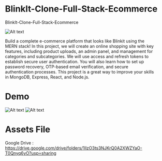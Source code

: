 # BlinkIt-Clone-Full-Stack-Ecommerce
BlinkIt-Clone-Full-Stack-Ecommerce

![Alt text](Thumnails.png?raw=true "Title")

Build a complete e-commerce platform that looks like Blinkit using the MERN stack! In this project, we will create an online shopping site with key features, including product uploads, an admin panel, and management for categories and subcategories. We will use access and refresh tokens to establish secure user authentication. You will also learn how to set up password recovery, OTP-based email verification, and secure authentication processes. This project is a great way to improve your skills in MongoDB, Express, React, and Node.js.

# Demo 
![Alt text](Demo%201.gif?raw=true "demo1")
![Alt text](Demo%202.gif?raw=true "demo2")

# Assets File
Google Drive : https://drive.google.com/drive/folders/1llzO3ts3NJKrQ0A2XWZYaO-T0Qnyq6yO?usp=sharing



 
